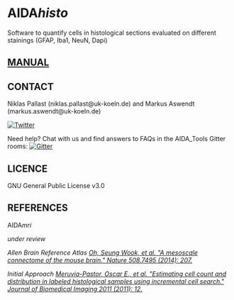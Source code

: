 <h1>AIDA<i>histo</i></h1>
Software to quantify cells in histological sections evaluated on different stainings (GFAP, Iba1, NeuN, Dapi)

[<h2>MANUAL</h2>](https://github.com/maswendt/AIDAhisto/blob/master/manual.pdf)

<h2><b>CONTACT</h2></b>
Niklas Pallast (niklas.pallast@uk-koeln.de) and 
Markus Aswendt (markus.aswendt@uk-koeln.de)

[![Twitter](http://i.imgur.com/tXSoThF.png)](https://twitter.com/AswendtMarkus)

<!--social icon from https://github.com/carlsednaoui/gitsocial -->

Need help? Chat with us and find answers to FAQs in the AIDA_Tools Gitter rooms: [![Gitter](https://badges.gitter.im/AIDA_tools/community.svg)](https://gitter.im/AIDA_tools/community?utm_source=badge&utm_medium=badge&utm_campaign=pr-badge)
<h2><b>LICENCE</h2></b>
GNU General Public License v3.0
<h2><b>REFERENCES</h2></b>
AIDA<i>mri
<p>under review

Allen Brain Reference Atlas
[Oh, Seung Wook, et al. "A mesoscale connectome of the mouse brain." Nature 508.7495 (2014): 207.](https://www.nature.com/articles/nature13186)

Initial Approach
[Meruvia-Pastor, Oscar E., et al. "Estimating cell count and distribution in labeled histological samples using incremental cell search." Journal of Biomedical Imaging 2011 (2011): 12.](https://www.hindawi.com/journals/ijbi/2011/874702/)
